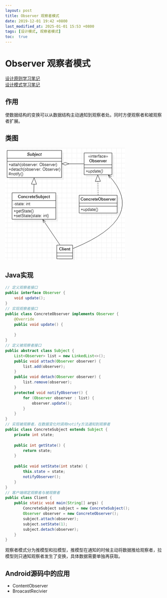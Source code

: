 ```yaml
---
layout: post
title: Observer 观察者模式
date: 2019-12-01 19:42 +0800
last_modified_at: 2025-01-01 15:53 +0800
tags: [设计模式, 观察者模式]
toc:  true
---
```


# Observer 观察者模式

[设计原则学习笔记](https://www.jianshu.com/p/f7f79adad32b)  
[设计模式学习笔记](https://www.jianshu.com/p/08bf9381697c)  
## 作用
使数据结构的变换可以从数据结构主动通知到观察者处。同时方便观察者和被观察者扩展。
## 类图
![观察者模式类图](https://github.com/Charles199310/Charles199310.github.io/blob/main/assets/images/observer_01.PNG?raw=true)  
## Java实现
```Java
// 定义观察者接口
public interface Observer {
    void update();
}
// 实现观察者接口
public class ConcreteObserver implements Observer {
    @Override
    public void update() {

    }
}
// 定义被观察者接口
public abstract class Subject {
    List<Observer> list = new LinkedList<>();
    public void attach(Observer observer) {
        list.add(observer);
    }
    public void detach(Observer observer) {
        list.remove(observer);
    }
    protected void notifyObserver() {
        for (Observer observer : list) {
            observer.update();
        }
    }
}
// 实现被观察者，在数据变化时调用notify方法通知到观察者
public class ConcreteSubject extends Subject {
    private int state;

    public int getState() {
        return state;
    }

    public void setState(int state) {
        this.state = state;
        notifyObserver();
    }
}
// 客户端绑定观察者与被观察者
public class Client {
    public static void main(String[] args) {
        ConcreteSubject subject = new ConcreteSubject();
        Observer observer = new ConcreteObserver();
        subject.attach(observer);
        subject.setState(1);
        subject.detach(observer);
    }
}
```
观察者模式分为推模型和拉模型，推模型在通知的时候主动将数据推给观察者，拉模型则只通知观察者发生了变换，具体数据需要单独再获取。
## Android源码中的应用
* ContentObserver
* BroacastRecivier
